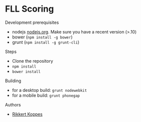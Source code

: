 FLL Scoring
=============

Development prerequisites

- nodejs [nodejs.org](http://nodejs.org). Make sure you have a recent version (>.10)
- bower (`npm install -g bower`)
- grunt (`npm install -g grunt-cli`)

Steps

- Clone the repository
- `npm install`
- `bower install`

Building

- for a desktop build: `grunt nodewebkit`
- for a mobile build: `grunt phonegap`

Authors

- [Rikkert Koppes](rikkert@rikkertkoppes.com)